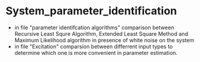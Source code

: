 # System_parameter_identification

* in file "parameter identifcation algorithms" comparison between Recursive Least Squre Algorithm, Extended Least Square Method and Maximum Likelihood algorithm in presence of white noise on the system  
* in file "Excitation" comparsion between differrent input types to determine which one is more convenient in parameter estimation.
